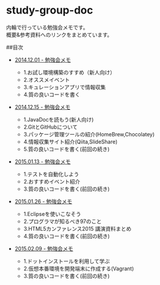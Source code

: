 study-group-doc
===============
内輪で行っている勉強会メモです。  
概要&参考資料へのリンクをまとめています。

##目次
* [2014.12.01 - 勉強会メモ](https://github.com/nesheep5/study-group-doc/blob/master/20141201.md) 
  * 1.お試し環境構築のすすめ（新人向け）
  * 2.オススメイベント
  * 3.キュレーションアプリで情報収集
  * 4.質の良いコードを書く

* [2014.12.15 - 勉強会メモ](https://github.com/nesheep5/study-group-doc/blob/master/20141215.md) 
  * 1.JavaDocを読もう(新人向け)
  * 2.GitとGitHubについて
  * 3.パッケージ管理ツールの紹介(HomeBrew,Chocolatey)
  * 4.情報収集サイト紹介(Qiita,SlideShare)
  * 5.質の良いコードを書く(前回の続き)

* [2015.01.13 - 勉強会メモ](https://github.com/nesheep5/study-group-doc/blob/master/20150113.md)
  * 1.テストを自動化しよう
  * 2.おすすめイベント紹介
  * 3.質の良いコードを書く(前回の続き)
  
* [2015.01.26 - 勉強会メモ](https://github.com/nesheep5/study-group-doc/blob/master/20150126.md)
  * 1.Eclipseを使いこなそう
  * 2.プログラマが知るべき97のこと
  * 3.HTML5カンファレンス2015 講演資料まとめ
  * 4.質の良いコードを書く(前回の続き)

* [2015.02.09 - 勉強会メモ](https://github.com/nesheep5/study-group-doc/blob/master/20150209.md)
  * 1.ドットインストールを利用して学ぶ
  * 2.仮想本番環境を開発端末に作成する(Vagrant)
  * 3.質の良いコードを書く(前回の続き)
